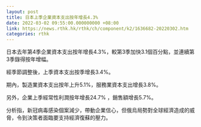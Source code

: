 ```yaml
---
layout: post
title: 日本上季企業資本支出按年增長4.3%
date: 2022-03-02 09:55:00.000000000 +08:00
link: https://news.rthk.hk/rthk/ch/component/k2/1636682-20220302.htm
categories: rthk
---
```


日本去年第4季企業資本支出按年增長4.3%，較第3季加快3.1個百分點，並連續第3季錄得按年增幅。

經季節調整後，上季資本支出按季增長3.4%。

期內，製造業資本支出按年上升5.1%，服務業資本支出增長3.8%。

另外，企業上季經常性利潤按年增長24.7% ，銷售額增長5.7%。

分析指，新冠病毒感染個案減少，帶動企業信心，但俄烏局勢對全球經濟造成的威脅，令到決策者面臨要支持經濟復蘇的壓力。
